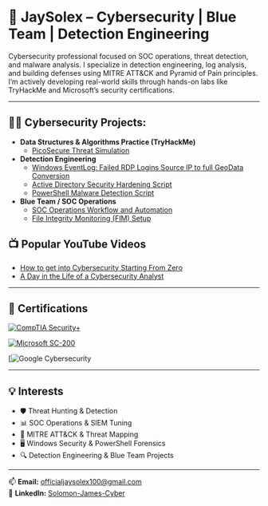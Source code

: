 # 🔐 JaySolex – Cybersecurity | Blue Team | Detection Engineering

Cybersecurity professional focused on SOC operations, threat detection, and malware analysis. I specialize in detection engineering, log analysis, and building defenses using MITRE ATT&CK and Pyramid of Pain principles. I’m actively developing real-world skills through hands-on labs like TryHackMe and Microsoft’s security certifications.

---

<h2>👨‍💻 Cybersecurity Projects:</h2>

- <b>Data Structures & Algorithms Practice (TryHackMe)</b>
  - [PicoSecure Threat Simulation](https://github.com/Jaysolex/PicoSecure-Threat-Simulation)
- <b>Detection Engineering</b>
  - [Windows EventLog: Failed RDP Logins Source IP to full GeoData Conversion]()
  - [Active Directory Security Hardening Script]()
  - [PowerShell Malware Detection Script]()
- <b>Blue Team / SOC Operations</b>
  - [SOC Operations Workflow and Automation]()
  - [File Integrity Monitoring (FIM) Setup]()

<h2>📺 Popular YouTube Videos</h2>

- [How to get into Cybersecurity Starting From Zero](https://www.youtube.com/watch?v=a83ASGn_V_s)
- [A Day in the Life of a Cybersecurity Analyst](https://www.youtube.com/watch?v=uHy3oM7NnoU)
  
---

## 📜 Certifications

[![CompTIA Security+](https://images.credly.com/size/110x110/images/74790a75-8451-400a-8536-92d792c5184a/CompTIA_Security_2Bce.png)](https://www.credly.com/go/F0u0033OW4upJMhoxeWTGg)

[![Microsoft SC-200](https://images.credly.com/size/110x110/images/f9584e10-bd48-4d71-8d5e-cbc4b4d56c67/image.png)](https://learn.microsoft.com/api/credentials/share/en-ca/SolomonJames-0854/CDDE6ED9AEE5271?sharingId=994121003D1FCBC)


[![Google Cybersecurity](https://www.coursera.org/account/accomplishments/specialization/certificate/GQCT8OM2UZYN)

---

## 💡 Interests

- 🛡️ Threat Hunting & Detection  
- 📊 SOC Operations & SIEM Tuning  
- 🧠 MITRE ATT&CK & Threat Mapping  
- 🖥️ Windows Security & PowerShell Forensics  
- 🔍 Detection Engineering & Blue Team Projects  

---

📫 **Email:** officialjaysolex100@gmail.com  
🔗 **LinkedIn:** [Solomon-James-Cyber](https://www.linkedin.com/in/Solomon-James-Cyber)
